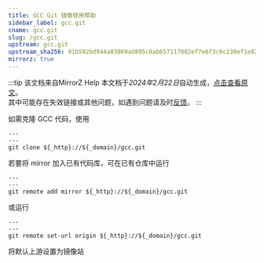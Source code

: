 ```yaml
---
title: GCC Git 镜像使用帮助
sidebar_label: gcc.git
cname: gcc.git
slug: /gcc.git
upstream: gcc.git
upstream_sha256: 91b592bd944a83869ad895c8ab657117082ef7e6f3c0c230ef1e8229975c0325
mirrorz: true
---
```

:::tip 该文档来自MirrorZ Help
本文档于*2024年2月22日*自动生成，[点击查看原文](https://help.mirrors.cernet.edu.cn/gcc.git)。  
其中可能存在失效链接或其他问题，如遇到问题请及时[反馈](https://gitee.com/dzm91_hust/hust-mirrors/issues)。
:::


如需克隆 GCC 代码，使用

```plain varcode
---
---
git clone ${_http}://${_domain}/gcc.git
```

若要将 mirror 加入已有代码库，可在已有仓库中运行

```plain varcode
---
---
git remote add mirror ${_http}://${_domain}/gcc.git
```

或运行

```plain varcode
---
---
git remote set-url origin ${_http}://${_domain}/gcc.git
```

将默认上游设置为镜像站
